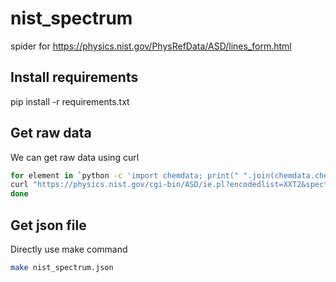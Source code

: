 # nist_spectrum
spider for https://physics.nist.gov/PhysRefData/ASD/lines_form.html




## Install requirements

pip install -r requirements.txt



## Get raw data

We can get raw data using curl 

```bash
for element in `python -c 'import chemdata; print(" ".join(chemdata.chemical_symbols[1:]))'`; do 
curl "https://physics.nist.gov/cgi-bin/ASD/ie.pl?encodedlist=XXT2&spectra=$element&submit=Retrieve+Data&units=1&format=0&order=0&at_num_out=on&sp_name_out=on&ion_charge_out=on&el_name_out=on&seq_out=on&shells_out=on&level_out=on&ion_conf_out=on&e_out=0&unc_out=on&biblio=on" >> raw/nist_spectra.html ; 
done
```


## Get json file

Directly use make command

```bash
make nist_spectrum.json
```




